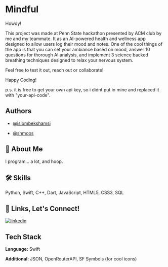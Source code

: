 # Mindful

Howdy!

This project was made at Penn State hackathon presented by ACM club by me and my teammate. 
It as an AI-powered health and wellness app designed to allow users log their mood and notes. One of the cool things of the app is that you can set your ambiance based on mood, answer 10 questions for thorough AI analysis, and implement 3 science backed breathing techniques designed to relax your nervous system.

Feel free to test it out, reach out or collaborate!

Happy Coding!

p.s. it is free to get your own api key, so i didnt put in mine and replaced it with "your-api-code".

## Authors

- [@islombekshamsi](https://github.com/islombekshamsi)

- [@shmoos](https://github.com/shmoos)



## 🚀 About Me
I program... a lot, and hoop.
## 🛠 Skills
Python, Swift, C++, Dart, JavaScript, HTML5, CSS3, SQL



## 🔗 Links, Let's Connect!
[![linkedin](https://img.shields.io/badge/linkedin-0A66C2?style=for-the-badge&logo=linkedin&logoColor=white)](www.linkedin.com/in/islom-shamsiev)


## Tech Stack

**Language:** Swift

**Additional:** JSON, OpenRouterAPI, SF Symbols (for cool icons)
